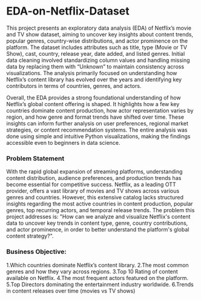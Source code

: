 # EDA-on-Netflix-Dataset

This project presents an exploratory data analysis (EDA) of Netflix’s movie and TV show dataset, aiming to uncover key insights about content trends, popular genres, country-wise distributions, and actor prominence on the platform. The dataset includes attributes such as title, type (Movie or TV Show), cast, country, release year, date added, and listed genres. Initial data cleaning involved standardizing column values and handling missing data by replacing them with “Unknown” to maintain consistency across visualizations. The analysis primarily focused on understanding how Netflix’s content library has evolved over the years and identifying key contributors in terms of countries, genres, and actors.

Overall, the EDA provides a strong foundational understanding of how Netflix’s global content offering is shaped. It highlights how a few key countries dominate content production, how actor representation varies by region, and how genre and format trends have shifted over time. These insights can inform further analysis on user preferences, regional market strategies, or content recommendation systems. The entire analysis was done using simple and intuitive Python visualizations, making the findings accessible even to beginners in data science.


### Problem Statement
With the rapid global expansion of streaming platforms, understanding content distribution, audience preferences, and production trends has become essential for competitive success. Netflix, as a leading OTT provider, offers a vast library of movies and TV shows across various genres and countries. However, this extensive catalog lacks structured insights regarding the most active countries in content production, popular genres, top recurring actors, and temporal release trends.
The problem this project addresses is: "How can we analyze and visualize Netflix's content data to uncover key trends in content type, genre, country contributions, and actor prominence, in order to better understand the platform's global content strategy?".

### Business Objective:
1.Which countries dominate Netflix’s content library.
2.The most common genres and how they vary across regions.
3.Top 10 Rating of content available on Netflix.
4.The most frequent actors featured on the platform.
5.Top Directors dominating the entertainment industry worldwide.
6.Trends in content releases over time (movies vs TV shows)
